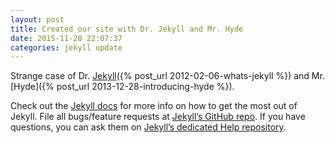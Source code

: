 ```yaml
---
layout: post
title: Created our site with Dr. Jekyll and Mr. Hyde
date: 2015-11-28 22:07:37
categories: jekyll update
---
```

Strange case of Dr. [Jekyll]({% post_url 2012-02-06-whats-jekyll %}) and Mr. [Hyde]({% post_url 2013-12-28-introducing-hyde %}).

Check out the [Jekyll docs][jekyll] for more info on how to get the most out of Jekyll. File all bugs/feature requests at [Jekyll’s GitHub repo][jekyll-gh]. If you have questions, you can ask them on [Jekyll’s dedicated Help repository][jekyll-help].

[jekyll]:      http://jekyllrb.com
[jekyll-gh]:   https://github.com/jekyll/jekyll
[jekyll-help]: https://github.com/jekyll/jekyll-help
